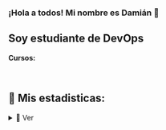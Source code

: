 ### ¡Hola a todos! Mi nombre es Damián 👋

## Soy estudiante de DevOps


__Cursos:__
<br />

<br />


## 🔎 Mis estadisticas:
<details>
    <summary>🔎 Ver</summary>
    
![GitHub stats](https://github-readme-stats.vercel.app/api?username=damianbaldi&show_icons=true&theme=tokyonight)

![Top Langs](https://github-readme-stats.vercel.app/api/top-langs/?username=damianbaldi&show_icons=true&theme=tokyonight)

<br />

</details>

